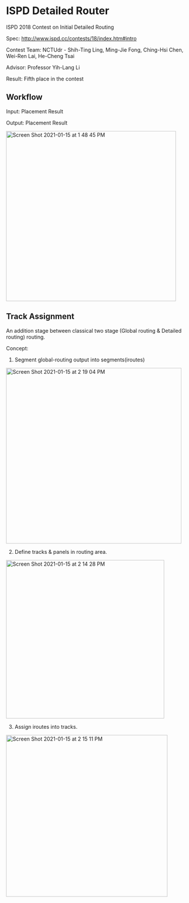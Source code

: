 # ISPD Detailed Router

ISPD 2018 Contest on Initial Detailed Routing

Spec: http://www.ispd.cc/contests/18/index.htm#intro

Contest Team: NCTUdr - Shih-Ting Ling, Ming-Jie Fong, Ching-Hsi Chen, Wei-Ren Lai, He-Cheng Tsai

Advisor: Professor Yih-Lang Li

Result: Fifth place in the contest

## Workflow
Input: Placement Result

Output: Placement Result

<img width="464" alt="Screen Shot 2021-01-15 at 1 48 45 PM" src="https://user-images.githubusercontent.com/12776044/104773525-cdf46e00-573a-11eb-8817-6293ef9d239e.png">

## Track Assignment

An addition stage between classical two stage (Global routing & Detailed routing) routing.

Concept: 

1. Segment global-routing output into segments(iroutes)

<img width="479" alt="Screen Shot 2021-01-15 at 2 19 04 PM" src="https://user-images.githubusercontent.com/12776044/104774640-a900fa80-573c-11eb-8cbb-c3dde65c761c.png">


2. Define tracks & panels in routing area.

<img width="432" alt="Screen Shot 2021-01-15 at 2 14 28 PM" src="https://user-images.githubusercontent.com/12776044/104774333-1eb89680-573c-11eb-8d06-f99619bd895d.png">

3. Assign iroutes into tracks.

<img width="441" alt="Screen Shot 2021-01-15 at 2 15 11 PM" src="https://user-images.githubusercontent.com/12776044/104774335-1eb89680-573c-11eb-9eec-b38f2fae6a3e.png">
